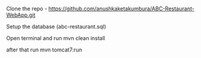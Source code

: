Clone the repo - https://github.com/anushkaketakumbura/ABC-Restaurant-WebApp.git

Setup the database (abc-restaurant.sql)

Open terminal and run mvn clean install

after that run mvn tomcat7:run
